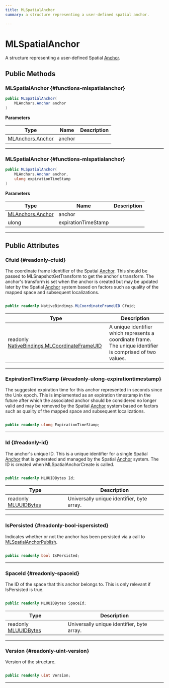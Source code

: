```yaml
---
title: MLSpatialAnchor
summary: a structure representing a user-defined spatial anchor. 

---
```


# MLSpatialAnchor




A structure representing a user-defined Spatial [Anchor](/versioned_docs/version-14-Jun-2023/unity-api/api/UnityEngine.XR.MagicLeap/MLAnchors/UnityEngine.XR.MagicLeap.MLAnchors.Anchor.md).   





## Public Methods

###  MLSpatialAnchor {#functions-mlspatialanchor}

```csharp
public MLSpatialAnchor(
    MLAnchors.Anchor anchor
)
```


**Parameters**

| Type | Name  | Description  | 
|--|--|--|
| [MLAnchors.Anchor](/versioned_docs/version-14-Jun-2023/unity-api/api/UnityEngine.XR.MagicLeap/MLAnchors/UnityEngine.XR.MagicLeap.MLAnchors.Anchor.md) |anchor||






-----------

###  MLSpatialAnchor {#functions-mlspatialanchor}

```csharp
public MLSpatialAnchor(
    MLAnchors.Anchor anchor,
    ulong expirationTimeStamp
)
```


**Parameters**

| Type | Name  | Description  | 
|--|--|--|
| [MLAnchors.Anchor](/versioned_docs/version-14-Jun-2023/unity-api/api/UnityEngine.XR.MagicLeap/MLAnchors/UnityEngine.XR.MagicLeap.MLAnchors.Anchor.md) |anchor||
| ulong |expirationTimeStamp||






-----------

## Public Attributes

### Cfuid {#readonly-cfuid}

The coordinate frame identifier of the Spatial [Anchor](/versioned_docs/version-14-Jun-2023/unity-api/api/UnityEngine.XR.MagicLeap/MLAnchors/UnityEngine.XR.MagicLeap.MLAnchors.Anchor.md). This should be passed to MLSnapshotGetTransform to get the anchor's transform. The anchor's transform is set when the anchor is created but may be updated later by the Spatial [Anchor](/versioned_docs/version-14-Jun-2023/unity-api/api/UnityEngine.XR.MagicLeap/MLAnchors/UnityEngine.XR.MagicLeap.MLAnchors.Anchor.md) system based on factors such as quality of the mapped space and subsequent localizations. 

```csharp

public readonly NativeBindings.MLCoordinateFrameUID Cfuid;

```

| Type | Description  | 
|--|--|
| readonly [NativeBindings.MLCoordinateFrameUID](/versioned_docs/version-14-Jun-2023/unity-api/api/UnityEngine.XR.MagicLeap.Native/MagicLeapNativeBindings/UnityEngine.XR.MagicLeap.Native.MagicLeapNativeBindings.MLCoordinateFrameUID.md) | A unique identifier which represents a coordinate frame. The unique identifier is comprised of two values.  |





-----------

### ExpirationTimeStamp {#readonly-ulong-expirationtimestamp}

The suggested expiration time for this anchor represented in seconds since the Unix epoch. This is implemented as an expiration timestamp in the future after which the associated anchor should be considered no longer valid and may be removed by the Spatial [Anchor](/versioned_docs/version-14-Jun-2023/unity-api/api/UnityEngine.XR.MagicLeap/MLAnchors/UnityEngine.XR.MagicLeap.MLAnchors.Anchor.md) system based on factors such as quality of the mapped space and subsequent localizations. 

```csharp

public readonly ulong ExpirationTimeStamp;

```






-----------

### Id {#readonly-id}

The anchor's unique ID. This is a unique identifier for a single Spatial [Anchor](/versioned_docs/version-14-Jun-2023/unity-api/api/UnityEngine.XR.MagicLeap/MLAnchors/UnityEngine.XR.MagicLeap.MLAnchors.Anchor.md) that is generated and managed by the Spatial [Anchor](/versioned_docs/version-14-Jun-2023/unity-api/api/UnityEngine.XR.MagicLeap/MLAnchors/UnityEngine.XR.MagicLeap.MLAnchors.Anchor.md) system. The ID is created when MLSpatialAnchorCreate is called. 

```csharp

public readonly MLUUIDBytes Id;

```

| Type | Description  | 
|--|--|
| readonly [MLUUIDBytes](/versioned_docs/version-14-Jun-2023/unity-api/api/UnityEngine.XR.MagicLeap.Native/MagicLeapNativeBindings/UnityEngine.XR.MagicLeap.Native.MagicLeapNativeBindings.MLUUIDBytes.md) | Universally unique identifier, byte array.  |





-----------

### IsPersisted {#readonly-bool-ispersisted}

Indicates whether or not the anchor has been persisted via a call to [MLSpatialAnchorPublish](/versioned_docs/version-14-Jun-2023/unity-api/api/UnityEngine.XR.MagicLeap/MLAnchors/NativeBindings/UnityEngine.XR.MagicLeap.MLAnchors.NativeBindings.md#mlresultcode-mlspatialanchorpublish). 

```csharp

public readonly bool IsPersisted;

```






-----------

### SpaceId {#readonly-spaceid}

The ID of the space that this anchor belongs to. This is only relevant if IsPersisted is true. 

```csharp

public readonly MLUUIDBytes SpaceId;

```

| Type | Description  | 
|--|--|
| readonly [MLUUIDBytes](/versioned_docs/version-14-Jun-2023/unity-api/api/UnityEngine.XR.MagicLeap.Native/MagicLeapNativeBindings/UnityEngine.XR.MagicLeap.Native.MagicLeapNativeBindings.MLUUIDBytes.md) | Universally unique identifier, byte array.  |





-----------

### Version {#readonly-uint-version}

Version of the structure. 

```csharp

public readonly uint Version;

```






-----------

